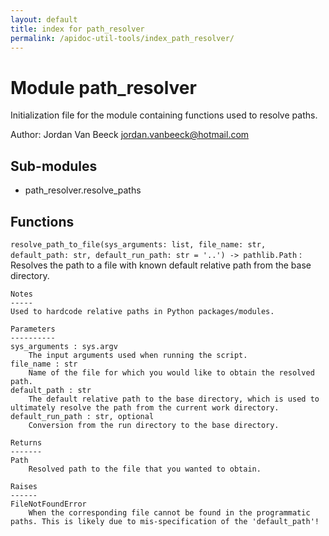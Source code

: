 ```yaml
---
layout: default
title: index for path_resolver
permalink: /apidoc-util-tools/index_path_resolver/
---
```


Module path_resolver
====================
Initialization file for the module containing functions used to resolve paths.

Author: Jordan Van Beeck <jordan.vanbeeck@hotmail.com>

Sub-modules
-----------
* path_resolver.resolve_paths

Functions
---------

    
`resolve_path_to_file(sys_arguments: list, file_name: str, default_path: str, default_run_path: str = '..') -> pathlib.Path`
:   Resolves the path to a file with known default relative path from the base directory.
    
    Notes
    -----
    Used to hardcode relative paths in Python packages/modules.
    
    Parameters
    ----------
    sys_arguments : sys.argv
        The input arguments used when running the script.
    file_name : str
        Name of the file for which you would like to obtain the resolved path.
    default_path : str
        The default relative path to the base directory, which is used to ultimately resolve the path from the current work directory.
    default_run_path : str, optional
        Conversion from the run directory to the base directory.
    
    Returns
    -------
    Path
        Resolved path to the file that you wanted to obtain.
    
    Raises
    ------
    FileNotFoundError
        When the corresponding file cannot be found in the programmatic paths. This is likely due to mis-specification of the 'default_path'!